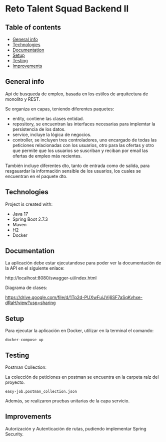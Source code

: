 # Reto Talent Squad Backend II

## Table of contents
* [General info](#general-info)
* [Technologies](#technologies)
* [Documentation](#documentation)
* [Setup](#setup)
* [Testing](#testing)
* [Improvements](#Improvements)

## General info
Api de busqueda de empleo, basada en los estilos de arquitectura de monolito y REST.

Se organiza en capas, teniendo diferentes paquetes:
- entity, contiene las clases entidad.
- repository, se encuentran las interfaces necesarias para implemtar la persistencia de los datos.
- service, incluye la lógica de negocios.
- controller, se incluyen tres controladores, uno encargado de todas las peticiones relacionadas con los usuarios, otro para las ofertas y otro que permite que los usuarios se suscriban y reciban por email las ofertas de empleo más recientes.

También incluye diferentes dto, tanto de entrada como de salida, para resgauardar la información sensible de los usuarios, los cuales se encuentran en el paquete dto.


## Technologies
Project is created with:
* Java 17
* Spring Boot 2.7.3
* Maven
* H2
* Docker

## Documentation

La aplicación debe estar ejecutandose para poder ver la documentación de la API en el siguiente enlace:

http://localhost:8080/swagger-ui/index.html

Diagrama de clases:

https://drive.google.com/file/d/1Tp2d-PUXwFuiJVj6SF7aSqKvhxe-dRaH/view?usp=sharing


## Setup
Para ejecutar la aplicación en Docker, utilizar en la terminal el comando:

```
docker-compose up
```

## Testing

Postman Collection:

La colección de peticiones en postman se encuentra en la carpeta raíz del proyecto.

```
easy-job.postman_collection.json
```
Además, se realizaron pruebas unitarias de la capa servicio.

## Improvements

Autorización y Autenticación de rutas, pudiendo implementar Spring Security.
